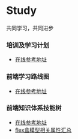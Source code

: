 # Study
共同学习，共同进步

### 培训及学习计划
* [在线参考地址](http://naotu.baidu.com/file/b0b5c8816a391a70addc1094f2d03682?token=e3ce44d22ce8801f)

### 前端学习路线图
* [在线参考地址](http://naotu.baidu.com/file/2103a985da1f3ad062bee10e88e05324?token=1b67acdbc4bb9cf8)

### 前端知识体系技能树
* [在线参考地址](http://naotu.baidu.com/file/a99414323a95ee0b9fab934fb49b9973?token=35daaf239a8d1184)
* [flex盒模型相关属性汇总](http://naotu.baidu.com/file/2f8dfa455311ac2752237eb9563a27d7?token=6391d11d43549eef)